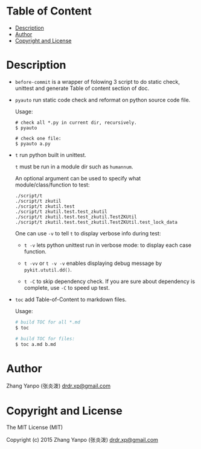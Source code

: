 <!-- START doctoc generated TOC please keep comment here to allow auto update -->
<!-- DON'T EDIT THIS SECTION, INSTEAD RE-RUN doctoc TO UPDATE -->
#   Table of Content

- [Description](#description)
- [Author](#author)
- [Copyright and License](#copyright-and-license)

<!-- END doctoc generated TOC please keep comment here to allow auto update -->

#   Description

-   `before-commit` is a wrapper of folowing 3 script to do static check,
    unittest and generate Table of content section of doc.

-   `pyauto` run static code check and reformat on python source code file.

    Usage:

    ```
    # check all *.py in current dir, recursively.
    $ pyauto

    # check one file:
    $ pyauto a.py
    ```

-   `t` run python built in unittest.

    `t` must be run in a module dir such as `humannum`.

    An optional argument can be used to specify what module/class/function to
    test:

    ```
    ./script/t
    ./script/t zkutil
    ./script/t zkutil.test
    ./script/t zkutil.test.test_zkutil
    ./script/t zkutil.test.test_zkutil.TestZKUtil
    ./script/t zkutil.test.test_zkutil.TestZKUtil.test_lock_data
    ```

    One can use `-v` to tell `t` to display verbose info during test:

    -   `t -v` lets python unittest run in verbose mode: to display each
        case function.

    -   `t -vv` or `t -v -v` enables displaying debug message by
        `pykit.ututil.dd()`.

    -   `t -C` to skip dependency check.
        If you are sure about dependency is complete, use `-C` to speed up test.

-   `toc` add Table-of-Content to markdown files.

    Usage:

    ```sh
    # build TOC for all *.md
    $ toc

    # build TOC for files:
    $ toc a.md b.md
    ```

#   Author

Zhang Yanpo (张炎泼) <drdr.xp@gmail.com>

#   Copyright and License

The MIT License (MIT)

Copyright (c) 2015 Zhang Yanpo (张炎泼) <drdr.xp@gmail.com>

